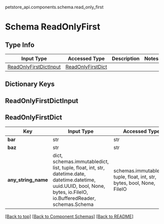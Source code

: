 petstore_api.components.schema.read_only_first
# Schema ReadOnlyFirst

## Type Info
Input Type | Accessed Type | Description | Notes
------------ | ------------- | ------------- | -------------
[ReadOnlyFirstDictInput](#readonlyfirstdictinput) | [ReadOnlyFirstDict](#readonlyfirstdict) |  |

## Dictionary Keys
## ReadOnlyFirstDictInput
## ReadOnlyFirstDict

Key | Input Type | Accessed Type | Description | Notes
------------ | ------------- | ------------- | ------------- | -------------
**bar** | str | str |  | [optional]
**baz** | str | str |  | [optional]
**any_string_name** | dict, schemas.immutabledict, list, tuple, float, int, str, datetime.date, datetime.datetime, uuid.UUID, bool, None, bytes, io.FileIO, io.BufferedReader, schemas.Schema | schemas.immutabledict, tuple, float, int, str, bytes, bool, None, FileIO | any string name can be used but the value must be the correct type | [optional]

[[Back to top]](#top) [[Back to Component Schemas]](../../../README.md#Component-Schemas) [[Back to README]](../../../README.md)
